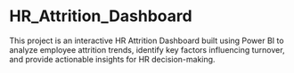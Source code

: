 # HR_Attrition_Dashboard
This project is an interactive HR Attrition Dashboard built using Power BI to analyze employee attrition trends, identify key factors influencing turnover, and provide actionable insights for HR decision-making.
